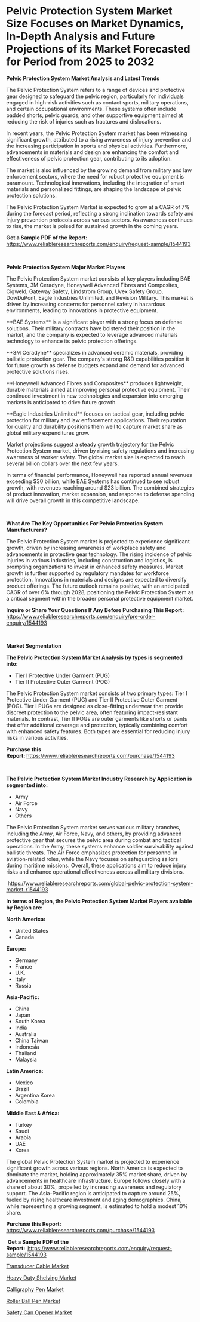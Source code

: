 <p><h1>Pelvic Protection System Market Size Focuses on Market Dynamics, In-Depth Analysis and Future Projections of its Market Forecasted for Period from 2025 to 2032</h1></p><p><strong>Pelvic Protection System Market Analysis and Latest Trends</strong></p>
<p><p>The Pelvic Protection System refers to a range of devices and protective gear designed to safeguard the pelvic region, particularly for individuals engaged in high-risk activities such as contact sports, military operations, and certain occupational environments. These systems often include padded shorts, pelvic guards, and other supportive equipment aimed at reducing the risk of injuries such as fractures and dislocations.</p><p>In recent years, the Pelvic Protection System market has been witnessing significant growth, attributed to a rising awareness of injury prevention and the increasing participation in sports and physical activities. Furthermore, advancements in materials and design are enhancing the comfort and effectiveness of pelvic protection gear, contributing to its adoption. </p><p>The market is also influenced by the growing demand from military and law enforcement sectors, where the need for robust protective equipment is paramount. Technological innovations, including the integration of smart materials and personalized fittings, are shaping the landscape of pelvic protection solutions. </p><p>The Pelvic Protection System Market is expected to grow at a CAGR of 7% during the forecast period, reflecting a strong inclination towards safety and injury prevention protocols across various sectors. As awareness continues to rise, the market is poised for sustained growth in the coming years.</p></p>
<p><strong>Get a Sample PDF of the Report:&nbsp;</strong> <a href="https://www.reliableresearchreports.com/enquiry/request-sample/1544193?utm_campaign=9&utm_medium=2&utm_source=Github&utm_content=ia&utm_term=04042025&utm_id=pelvic-protection-system">https://www.reliableresearchreports.com/enquiry/request-sample/1544193</a></p>
<p>&nbsp;</p>
<p><strong>Pelvic Protection System Major Market Players</strong></p>
<p><p>The Pelvic Protection System market consists of key players including BAE Systems, 3M Ceradyne, Honeywell Advanced Fibres and Composites, Cigweld, Gateway Safety, Lindstrom Group, Uvex Safety Group, DowDuPont, Eagle Industries Unlimited, and Revision Military. This market is driven by increasing concerns for personnel safety in hazardous environments, leading to innovations in protective equipment.</p><p>**BAE Systems** is a significant player with a strong focus on defense solutions. Their military contracts have bolstered their position in the market, and the company is expected to leverage advanced materials technology to enhance its pelvic protection offerings.</p><p>**3M Ceradyne** specializes in advanced ceramic materials, providing ballistic protection gear. The company's strong R&D capabilities position it for future growth as defense budgets expand and demand for advanced protective solutions rises.</p><p>**Honeywell Advanced Fibres and Composites** produces lightweight, durable materials aimed at improving personal protective equipment. Their continued investment in new technologies and expansion into emerging markets is anticipated to drive future growth.</p><p>**Eagle Industries Unlimited** focuses on tactical gear, including pelvic protection for military and law enforcement applications. Their reputation for quality and durability positions them well to capture market share as global military expenditures grow.</p><p>Market projections suggest a steady growth trajectory for the Pelvic Protection System market, driven by rising safety regulations and increasing awareness of worker safety. The global market size is expected to reach several billion dollars over the next few years. </p><p>In terms of financial performance, Honeywell has reported annual revenues exceeding $30 billion, while BAE Systems has continued to see robust growth, with revenues reaching around $23 billion. The combined strategies of product innovation, market expansion, and response to defense spending will drive overall growth in this competitive landscape.</p></p>
<p>&nbsp;</p>
<p><strong>What Are The Key Opportunities For Pelvic Protection System Manufacturers?</strong></p>
<p><p>The Pelvic Protection System market is projected to experience significant growth, driven by increasing awareness of workplace safety and advancements in protective gear technology. The rising incidence of pelvic injuries in various industries, including construction and logistics, is prompting organizations to invest in enhanced safety measures. Market growth is further supported by regulatory mandates for workforce protection. Innovations in materials and designs are expected to diversify product offerings. The future outlook remains positive, with an anticipated CAGR of over 6% through 2028, positioning the Pelvic Protection System as a critical segment within the broader personal protective equipment market.</p></p>
<p><strong>Inquire or Share Your Questions If Any Before Purchasing This Report:</strong> <a href="https://www.reliableresearchreports.com/enquiry/pre-order-enquiry/1544193?utm_campaign=9&utm_medium=2&utm_source=Github&utm_content=ia&utm_term=04042025&utm_id=pelvic-protection-system">https://www.reliableresearchreports.com/enquiry/pre-order-enquiry/1544193</a></p>
<p>&nbsp;</p>
<p><strong>Market Segmentation</strong></p>
<p><strong>The Pelvic Protection System Market Analysis by types is segmented into:</strong></p>
<p><ul><li>Tier I Protective Under Garment (PUG)</li><li>Tier II Protective Outer Garment (POG)</li></ul></p>
<p><p>The Pelvic Protection System market consists of two primary types: Tier I Protective Under Garment (PUG) and Tier II Protective Outer Garment (POG). Tier I PUGs are designed as close-fitting underwear that provide discreet protection to the pelvic area, often featuring impact-resistant materials. In contrast, Tier II POGs are outer garments like shorts or pants that offer additional coverage and protection, typically combining comfort with enhanced safety features. Both types are essential for reducing injury risks in various activities.</p></p>
<p><strong>Purchase this Report:&nbsp;</strong><a href="https://www.reliableresearchreports.com/purchase/1544193?utm_campaign=9&utm_medium=2&utm_source=Github&utm_content=ia&utm_term=04042025&utm_id=pelvic-protection-system">https://www.reliableresearchreports.com/purchase/1544193</a></p>
<p>&nbsp;</p>
<p><strong>The Pelvic Protection System Market Industry Research by Application is segmented into:</strong></p>
<p><ul><li>Army</li><li>Air Force</li><li>Navy</li><li>Others</li></ul></p>
<p><p>The Pelvic Protection System market serves various military branches, including the Army, Air Force, Navy, and others, by providing advanced protective gear that secures the pelvic area during combat and tactical operations. In the Army, these systems enhance soldier survivability against ballistic threats. The Air Force emphasizes protection for personnel in aviation-related roles, while the Navy focuses on safeguarding sailors during maritime missions. Overall, these applications aim to reduce injury risks and enhance operational effectiveness across all military divisions.</p></p>
<p><a href="https://www.reliableresearchreports.com/global-pelvic-protection-system-market-r1544193?utm_campaign=9&utm_medium=2&utm_source=Github&utm_content=ia&utm_term=04042025&utm_id=pelvic-protection-system">&nbsp;https://www.reliableresearchreports.com/global-pelvic-protection-system-market-r1544193</a></p>
<p><strong>In terms of Region, the Pelvic Protection System Market Players available by Region are:</strong></p>
<p>
    <p> <strong> North America: </strong>
        <ul>
            <li>United States</li>
            <li>Canada</li>
        </ul>
        </p> 
    <p> <strong> Europe: </strong>
        <ul>
            <li>Germany</li>
            <li>France</li>
            <li>U.K.</li>
            <li>Italy</li>
            <li>Russia</li>
        </ul>
        </p> 
    <p> <strong> Asia-Pacific: </strong>
        <ul>
            <li>China</li>
            <li>Japan</li>
            <li>South Korea</li>
            <li>India</li>
            <li>Australia</li>
            <li>China Taiwan</li>
            <li>Indonesia</li>
            <li>Thailand</li>
            <li>Malaysia</li>
        </ul>
        </p> 
    <p> <strong> Latin America: </strong>
        <ul>
            <li>Mexico</li>
            <li>Brazil</li>
            <li>Argentina Korea</li>
            <li>Colombia</li>
        </ul>
        </p> 
    <p> <strong> Middle East & Africa: </strong>
        <ul>
            <li>Turkey</li>
            <li>Saudi</li>
            <li>Arabia</li>
            <li>UAE</li>
            <li>Korea</li>
        </ul>
    </p>
    </p>
<p><p>The global Pelvic Protection System market is projected to experience significant growth across various regions. North America is expected to dominate the market, holding approximately 35% market share, driven by advancements in healthcare infrastructure. Europe follows closely with a share of about 30%, propelled by increasing awareness and regulatory support. The Asia-Pacific region is anticipated to capture around 25%, fueled by rising healthcare investment and aging demographics. China, while representing a growing segment, is estimated to hold a modest 10% share.</p></p>
<p><strong>Purchase this Report: </strong><a href="https://www.reliableresearchreports.com/purchase/1544193?utm_campaign=9&utm_medium=2&utm_source=Github&utm_content=ia&utm_term=04042025&utm_id=pelvic-protection-system">https://www.reliableresearchreports.com/purchase/1544193</a></p>
<p>&nbsp;<strong>Get a Sample PDF of the Report:&nbsp;&nbsp;</strong><a href="https://www.reliableresearchreports.com/enquiry/request-sample/1544193?utm_campaign=9&utm_medium=2&utm_source=Github&utm_content=ia&utm_term=04042025&utm_id=pelvic-protection-system">https://www.reliableresearchreports.com/enquiry/request-sample/1544193</a></p>
<p><strong></strong></p>
<p><p><a href="https://github.com/azetehhasle/Market-Research-Report-List-1/blob/main/transducer-cable-market.md?utm_campaign=9&utm_medium=2&utm_source=Github&utm_content=ia&utm_term=04042025&utm_id=pelvic-protection-system">Transducer Cable Market</a></p><p><a href="https://github.com/hirtzhulstsq/Market-Research-Report-List-1/blob/main/heavy-duty-shelving-market.md?utm_campaign=9&utm_medium=2&utm_source=Github&utm_content=ia&utm_term=04042025&utm_id=pelvic-protection-system">Heavy Duty Shelving Market</a></p><p><a href="https://github.com/dovbusmrking/Market-Research-Report-List-1/blob/main/calligraphy-pen-market.md?utm_campaign=9&utm_medium=2&utm_source=Github&utm_content=ia&utm_term=04042025&utm_id=pelvic-protection-system">Calligraphy Pen Market</a></p><p><a href="https://github.com/ogbadujonito22/Market-Research-Report-List-1/blob/main/roller-ball-pen-market.md?utm_campaign=9&utm_medium=2&utm_source=Github&utm_content=ia&utm_term=04042025&utm_id=pelvic-protection-system">Roller Ball Pen Market</a></p><p><a href="https://github.com/knipsfilip8f/Market-Research-Report-List-1/blob/main/safety-can-opener-market.md?utm_campaign=9&utm_medium=2&utm_source=Github&utm_content=ia&utm_term=04042025&utm_id=pelvic-protection-system">Safety Can Opener Market</a></p></p>